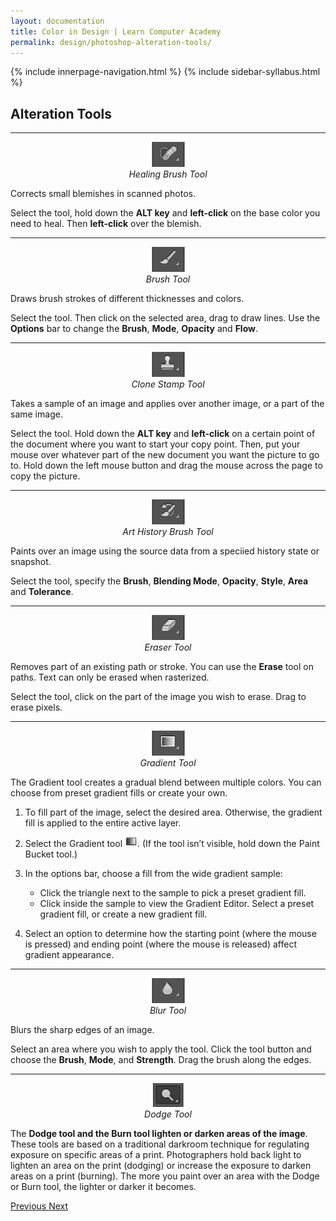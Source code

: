 ```yaml
---
layout: documentation
title: Color in Design | Learn Computer Academy
permalink: design/photoshop-alteration-tools/
---
```

<div class="loader">
{% include innerpage-navigation.html %}
{% include sidebar-syllabus.html %}
 <div class="page-content">
  <div class="content-wrapper">
   <div class="row">
    <div class="col-md-9 content">
     <!-- Your content goes started here -->
     <div class="doc-content">
      <h2>Alteration Tools</h2>
      <hr>
      <div class="row">
       <div class="col-md-2">
        <div class="img-block" style="text-align: center;">
         <img src="{{ site.baseurl }}/../assets/img/healing-brush-tool.png" alt="Healing Brush Tool" class="img-fluid">
         <span style="display: block;">
          <i>Healing Brush Tool</i>
         </span>
        </div>
       </div>
       <div class="col-md-10">
        <div class="text-block">
         <p>Corrects small blemishes in scanned photos.</p>
         <p>Select the tool, hold down the <b>ALT key</b> and <b>left-click</b> on the base color you need to heal. Then <b>left-click</b> over the blemish. </p>
        </div>
       </div>
      </div>
      <hr>
      <div class="row">
       <div class="col-md-2">
        <div class="img-block" style="text-align: center;">
         <img src="{{ site.baseurl }}/../assets/img/brush-tool.png" alt="Brush Tool" class="img-fluid">
         <span style="display: block;">
          <i>Brush Tool</i>
         </span>
        </div>
       </div>
       <div class="col-md-10">
        <div class="text-block">
         <p>Draws brush strokes of different thicknesses and colors.</p>
         <p>Select the tool. Then click on the selected area, drag to draw lines. Use the <b>Options</b> bar to change the <b>Brush</b>, <b>Mode</b>, <b>Opacity</b> and <b>Flow</b>. </p>
        </div>
       </div>
      </div>
      <hr>
      <div class="row">
       <div class="col-md-2">
        <div class="img-block" style="text-align: center;">
         <img src="{{ site.baseurl }}/../assets/img/clone-stamp-tool.png" alt="Clone Stamp Tool" class="img-fluid">
         <span style="display: block;">
          <i>Clone Stamp Tool</i>
         </span>
        </div>
       </div>
       <div class="col-md-10">
        <div class="text-block">
         <p>Takes a sample of an image and applies over another image, or a part of the same image.</p>
         <p>Select the tool. Hold down the <b>ALT key</b> and <b>left-click</b> on a certain point of the document where you want to start your copy point. Then, put your mouse over whatever part of the new document you want the picture to go to. Hold down the left mouse button and drag the mouse across the page to copy the picture. </p>
        </div>
       </div>
      </div>
      <hr>
      <div class="row">
       <div class="col-md-2">
        <div class="img-block" style="text-align: center;">
         <img src="{{ site.baseurl }}/../assets/img/art-history-brush.png" alt="Art History Brush Tool" class="img-fluid">
         <span style="display: block;">
          <i>Art History Brush Tool</i>
         </span>
        </div>
       </div>
       <div class="col-md-10">
        <div class="text-block">
         <p>Paints over an image using the source data from a speciied history state or snapshot.</p>
         <p>Select the tool, specify the <b>Brush</b>, <b>Blending Mode</b>, <b>Opacity</b>, <b>Style</b>, <b>Area</b> and <b>Tolerance</b>. </p>
        </div>
       </div>
      </div>
      <hr>
      <div class="row">
       <div class="col-md-2">
        <div class="img-block" style="text-align: center;">
         <img src="{{ site.baseurl }}/../assets/img/eraser-tool.png" alt="Eraser Tool" class="img-fluid">
         <span style="display: block;">
          <i>Eraser Tool</i>
         </span>
        </div>
       </div>
       <div class="col-md-10">
        <div class="text-block">
         <p>Removes part of an existing path or stroke. You can use the <b>Erase</b> tool on paths. Text can only be erased when rasterized. </p>
         <p>Select the tool, click on the part of the image you wish to erase. Drag to erase pixels.</p>
        </div>
       </div>
      </div>
      <hr>
      <div class="row">
       <div class="col-md-2">
        <div class="img-block" style="text-align: center;">
         <img src="{{ site.baseurl }}/../assets/img/gradient-tool.png" alt="Gradient Tool" class="img-fluid">
         <span style="display: block;">
          <i>Gradient Tool</i>
         </span>
        </div>
       </div>
       <div class="col-md-10">
        <div class="text-block">
         <p>The Gradient tool creates a gradual blend between multiple colors. You can choose from preset gradient fills or create your own.</p>
         <ol>
          <li>
           <p>To fill part of the image, select the desired area. Otherwise, the gradient fill is applied to the entire active layer.</p>
          </li>
          <li>
           <p>Select the Gradient tool <img src="{{ site.baseurl }}/../assets/img/gradient_Lg_N.png" alt="">. (If the tool isn’t visible, hold down the Paint Bucket tool.) </p>
          </li>
          <li>
           <p>In the options bar, choose a fill from the wide gradient sample:</p>
           <ul>
            <li>Click the triangle next to the sample to pick a preset gradient fill.</li>
            <li>Click inside the sample to view the Gradient Editor. Select a preset gradient fill, or create a new gradient fill.</li>
           </ul>
          </li>
          <li>
           <p>Select an option to determine how the starting point (where the mouse is pressed) and ending point (where the mouse is released) affect gradient appearance.</p>
          </li>
         </ol>
        </div>
       </div>
      </div>
      <hr>
      <div class="row">
       <div class="col-md-2">
        <div class="img-block" style="text-align: center;">
         <img src="{{ site.baseurl }}/../assets/img/blur-tool.png" alt="Blur Tool" class="img-fluid">
         <span style="display: block;">
          <i>Blur Tool</i>
         </span>
        </div>
       </div>
       <div class="col-md-10">
        <div class="text-block">
         <p>Blurs the sharp edges of an image.</p>
         <p>Select an area where you wish to apply the tool. Click the tool button and choose the <b>Brush</b>, <b>Mode</b>, and <b>Strength</b>. Drag the brush along the edges. </p>
        </div>
       </div>
      </div>
      <hr>
      <div class="row">
       <div class="col-md-2">
        <div class="img-block" style="text-align: center;">
         <img src="{{ site.baseurl }}/../assets/img/dodge-tool.png" alt="Dodge Tool" class="img-fluid">
         <span style="display: block;">
          <i>Dodge Tool</i>
         </span>
        </div>
       </div>
       <div class="col-md-10">
        <div class="text-block">
         <p>The <b>Dodge tool and the Burn tool lighten or darken areas of the image</b>. These tools are based on a traditional darkroom technique for regulating exposure on specific areas of a print. Photographers hold back light to lighten an area on the print (dodging) or increase the exposure to darken areas on a print (burning). The more you paint over an area with the Dodge or Burn tool, the lighter or darker it becomes. </p>
        </div>
       </div>
      </div>
     </div>
     <!-- /.Your content goes ends here -->
     <div class="footer-btn d-flex justify-content-between">
      <a href="/design/photoshop-selection-tools" class="btn">
       <i class="fas fa-arrow-circle-left"></i>Previous </a>
      <a href="/design/photoshop-drawing-selection-tools" class="btn">Next <i class="fas fa-arrow-circle-right"></i>
      </a>
     </div>
     <!-- /.End of footer button -->
    </div>
    <!-- Right Sidebar Start--> <?php include '../../includes/right-sidebar-innerpage.php'; ?>
    <!-- Right-Sidebar End -->
   </div>
  </div>

